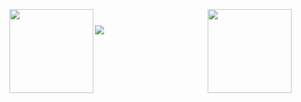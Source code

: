 <div>
 <a href="https://github.com/flavio-junior">
    <img align="left" height="150em" src="https://github-readme-stats.vercel.app/api?username=flavio-junior&show_icons=true&theme=black&include_all_commits=true&count_private=true"/>
    <img align="right" height="150em" src="https://github-readme-stats.vercel.app/api/top-langs/?username=flavio-junior&layout=compact&langs_count=16&theme=black"/>
  </a>
</div>  

##

<div>
<a href="https://github.com/flavio-junior" target="_blank"><img src="https://img.shields.io/badge/GitHub-100000?style=for-the-badge&logo=github&logoColor=white"  target="_blank"></a>
</div>
